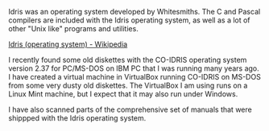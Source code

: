 Idris was an operating system developed by Whitesmiths.
The C and Pascal compilers are included with the Idris operating system,
as well as a lot of other "Unix like" programs and utilities.

[Idris (operating system) - Wikipedia](https://en.wikipedia.org/wiki/Idris_(operating_system))

I recently found some old diskettes with the CO-IDRIS operating system version 2.37 for PC/MS-DOS on IBM PC that I was running many years ago.
I have created a virtual machine in VirtualBox running CO-IDRIS on MS-DOS from some very dusty old diskettes.
The VirtualBox I am using runs on a Linux Mint machine, but I expect that it may also run under Windows.

I have also scanned parts of the comprehensive set of manuals that were shippped with the Idris operating system.
